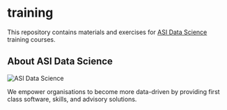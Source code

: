 # training

This repository contains materials and exercises for [ASI Data Science]
training courses.

## About ASI Data Science

![ASI Data Science](https://cloud.githubusercontent.com/assets/5845679/19309499/140ca760-907d-11e6-9234-4601a6a516ca.png)

We empower organisations to become more data-driven by providing first class
software, skills, and advisory solutions.

[ASI Data Science]: http://www.asidatascience.com/
